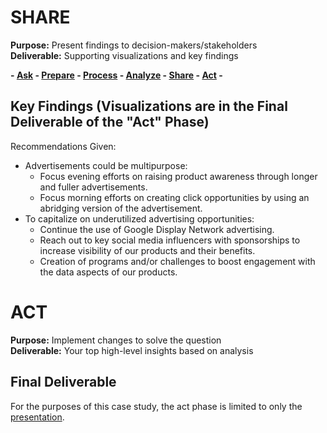 # SHARE
**Purpose:** Present findings to decision-makers/stakeholders \
**Deliverable:** Supporting visualizations and key findings

**- [Ask](https://github.com/araabe2/Google-Data-Analytics-Certificate-Case-Study-Bellabeat/blob/main/Phase%201%3A%20Ask.md) - [Prepare](https://github.com/araabe2/Google-Data-Analytics-Certificate-Case-Study-Bellabeat/blob/main/Phase%202%3A%20%20Prepare.md) - [Process](https://github.com/araabe2/Google-Data-Analytics-Certificate-Case-Study-Bellabeat/blob/main/Phase%203%3A%20Process.md) - [Analyze](https://github.com/araabe2/Google-Data-Analytics-Certificate-Case-Study-Bellabeat/blob/main/Phase%204:%20Analysis.md) - [Share](https://github.com/araabe2/Google-Data-Analytics-Certificate-Case-Study-Bellabeat/blob/main/Phase%205%20+%206:%20Share%20+%20Act.md) - [Act](https://github.com/araabe2/Google-Data-Analytics-Certificate-Case-Study-Bellabeat/blob/main/Phase%205%20+%206:%20Share%20+%20Act.md) -**

## Key Findings (Visualizations are in the Final Deliverable of the "Act" Phase)
Recommendations Given:
- Advertisements could be multipurpose:
  - Focus evening efforts on raising product awareness through longer and fuller advertisements.
  - Focus morning efforts on creating click opportunities by using an abridging version of the advertisement.
- To capitalize on underutilized advertising opportunities:
  - Continue the use of Google Display Network advertising.
  - Reach out to key social media influencers with sponsorships to increase visibility of our products and their benefits.
  - Creation of programs and/or challenges to boost engagement with the data aspects of our products.


# ACT
**Purpose:** Implement changes to solve the question \
**Deliverable:** Your top high-level insights based on analysis

## Final Deliverable
For the purposes of this case study, the act phase is limited to only the [presentation](https://github.com/araabe2/Google-Data-Analytics-Certificate-Case-Study-Bellabeat/blob/main/Documents/Exercise-Related%20Smart-Device%20Market%20Trends%20(BellaBeat%20Case%20Study).pptx).
